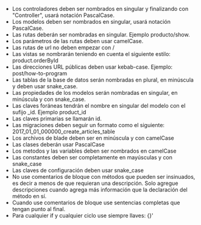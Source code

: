 * Los controladores deben ser nombrados en singular y finalizando con "Controller", usará notación PascalCase.
* Los modelos deben ser nombrados en singular, usará notación PascalCase.
* Las rutas deberán ser nombradas en singular. Ejemplo producto/show.
* Los parámetros de las rutas deben usar camelCase.
* Las rutas de url no deben empezar con /
* Las vistas se nombrarán teniendo en cuenta el siguiente estilo:
product.orderById
* Las direcciones URL públicas deben usar kebab-case. Ejemplo:
post/how-to-program
* Las tablas de la base de datos serán nombradas en plural, en minúscula y deben usar snake_case.
* Las propiedades de los modelos serán nombradas en singular, en minúscula y con snake_case.
* Las claves foráneas tendrán el nombre en singular del modelo con el sufijo _id. Ejemplo product_id
* Las claves primarias se llamarán id.
* Las migraciones deben seguir un formato como el siguiente: 
2017_01_01_000000_create_articles_table
* Los archivos de blade deben ser en minúscula y con camelCase
* Las clases deberán usar PascalCase
* Los metodos y las variables deben ser nombrados en camelCase
* Las constantes deben ser completamente en mayúsculas y con snake_case
* Las claves de configuración deben usar snake_case
* No use comentarios de bloque con métodos que pueden ser insinuados, es decir a menos de que requieran una descripción. Solo agregue descripciones cuando agrega más información que la declaración del método en sí.
* Cuando use comentarios de bloque use sentencias completas que tengan punto al final.
* Para cualquier if y cualquier ciclo use siempre llaves: {}'
